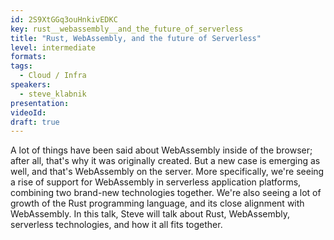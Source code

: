 ```yaml
---
id: 2S9XtGGq3ouHnkivEDKC
key: rust__webassembly__and_the_future_of_serverless
title: "Rust, WebAssembly, and the future of Serverless"
level: intermediate
formats: 
tags:
  - Cloud / Infra
speakers:
  - steve_klabnik
presentation:
videoId:
draft: true
---
```

A lot of things have been said about WebAssembly inside of the
browser; after all, that's why it was originally created. But a new
case is emerging as well, and that's WebAssembly on the server. More
specifically, we're seeing a rise of support for WebAssembly in
serverless application platforms, combining two brand-new technologies
together. We're also seeing a lot of growth of the Rust programming
language, and its close alignment with WebAssembly. In this talk,
Steve will talk about Rust, WebAssembly, serverless technologies, and
how it all fits together.
